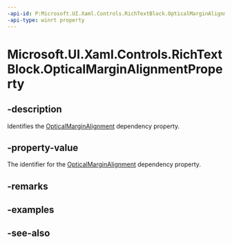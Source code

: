 ```yaml
---
-api-id: P:Microsoft.UI.Xaml.Controls.RichTextBlock.OpticalMarginAlignmentProperty
-api-type: winrt property
---
```


<!-- Property syntax
public Windows.UI.Xaml.DependencyProperty OpticalMarginAlignmentProperty { get; }
-->

# Microsoft.UI.Xaml.Controls.RichTextBlock.OpticalMarginAlignmentProperty

## -description
Identifies the [OpticalMarginAlignment](richtextblock_opticalmarginalignment.md) dependency property.

## -property-value
The identifier for the [OpticalMarginAlignment](richtextblock_opticalmarginalignment.md) dependency property.

## -remarks

## -examples

## -see-also
